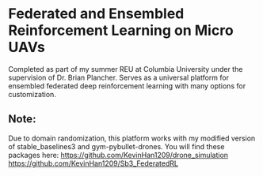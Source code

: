 # Federated and Ensembled Reinforcement Learning on Micro UAVs
Completed as part of my summer REU at Columbia University under the supervision of Dr. Brian Plancher. Serves as a universal platform for ensembled federated deep reinforcement
learning with many options for customization. 
## Note:
Due to domain randomization, this platform works with my modified version of stable_baselines3 and gym-pybullet-drones. You will find these packages here:
https://github.com/KevinHan1209/drone_simulation
https://github.com/KevinHan1209/Sb3_FederatedRL
